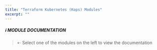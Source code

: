 ```yaml
---
title: "Terraform Kubernetes (Kops) Modules"
excerpt: ""
---
```


##### :information_source: MODULE DOCUMENTATION
> ⇠ Select one of the modules on the left to view the documentation
